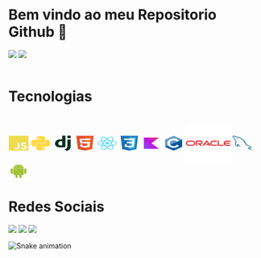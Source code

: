 <h1 aling="center">Bem vindo ao meu Repositorio Github 🧬</h1>
<div>
    <img height="180em" src="https://github-readme-stats.vercel.app/api?username=santosalexandreclaudio&show_icons=true&theme=dark&include_all_commits=true&count_private=true"/>
    <img aling="right" height="180em" src="https://github-readme-stats.vercel.app/api/top-langs/?username=santosalexandreclaudio&layout=compact&langs_count=16&theme=dark"/>
</div>
<br>

<h1>Tecnologias</h1>
<div aling="center">
<div style="display: inline_block"><br>
  <img align="center" alt="Alexandre-Js" height="30" width="40" src="https://raw.githubusercontent.com/devicons/devicon/master/icons/javascript/javascript-plain.svg">
  <img align="center" alt="Alexandre-Python" height="30" width="40" src="https://raw.githubusercontent.com/devicons/devicon/master/icons/python/python-plain.svg">
  <img align="center" alt="Alexandre-django" height="30" width="40" src="https://raw.githubusercontent.com/devicons/devicon/master/icons/django/django-plain.svg">
  <img align="center" alt="Alexandre-HTML" height="30" width="40" src="https://raw.githubusercontent.com/devicons/devicon/master/icons/html5/html5-original.svg">
  <img align="center" alt="Alexandre-React" height="30" width="40" src="https://raw.githubusercontent.com/devicons/devicon/master/icons/react/react-original.svg">
  <img align="center" alt="Alexandre-CSS" height="30" width="40" src="https://raw.githubusercontent.com/devicons/devicon/master/icons/css3/css3-original.svg">
  <img align="center" alt="Alexandre-kotlin" height="30" width="40" src="https://raw.githubusercontent.com/devicons/devicon/master/icons/kotlin/kotlin-original.svg">
  <img align="center" alt="Alexandre-C" height="30" width="40" src="https://raw.githubusercontent.com/devicons/devicon/master/icons/c/c-original.svg">
  <img align="center" alt="Alexandre-Oracle" height="80" width="90" src="https://raw.githubusercontent.com/devicons/devicon/master/icons/oracle/oracle-original.svg">
  <img align="center" alt="Alexandre-Mysql" height="30" width="40" src="https://raw.githubusercontent.com/devicons/devicon/master/icons/mysql/mysql-original.svg">
  <img align="center" alt="Alexandre-android" height="30" width="40" src="https://raw.githubusercontent.com/devicons/devicon/master/icons/android/android-original.svg">
</div>
<h1>Redes Sociais</h1>
  
<a href="https://discord.gg/alexandr_santos" target="_blank"><img src="https://img.shields.io/badge/Discord-7289DA?style=for-the-badge&logo=discord&logoColor=white" target="_blank"></a> 
<a href="mailto:desenvfrontbackend@gmail.com"><img src="https://img.shields.io/badge/-Gmail-%23333?style=for-the-badge&logo=gmail&logoColor=white" target="_blank"></a>
<a href="https://www.linkedin.com/in/claudio-alexandre-software-engineer/" target="_blank"><img src="https://img.shields.io/badge/-LinkedIn-%230077B5?style=for-the-badge&logo=linkedin&logoColor=white" target="_blank"></a> 
</div>

![Snake animation](https://github.com/santosalexandreclaudio/santosalexandreclaudio/blob/output/github-contribution-grid-snake.svg) 
